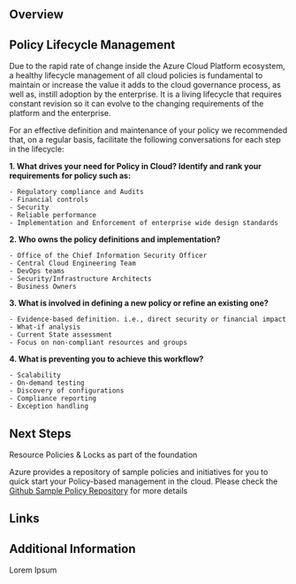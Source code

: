 ## Overview 

## Policy Lifecycle Management 

Due to the rapid rate of change inside the Azure Cloud Platform ecosystem, a healthy lifecycle management of all cloud policies is fundamental to maintain or increase the value it adds to the cloud governance process, as well as, instill adoption by the enterprise. It is a living lifecycle that requires constant revision so it can evolve to the changing requirements of the platform and the enterprise.  

For an effective definition and maintenance of your policy we recommended that, on a regular basis, facilitate the following conversations for each step in the lifecycle: 

**1. What drives your need for Policy in Cloud? Identify and rank your requirements for policy such as:** 

    - Regulatory compliance and Audits 
    - Financial controls 
    - Security  
    - Reliable performance 
    - Implementation and Enforcement of enterprise wide design standards 

**2. Who owns the policy definitions and implementation?** 

    - Office of the Chief Information Security Officer 
    - Central Cloud Engineering Team 
    - DevOps teams 
    - Security/Infrastructure Architects 
    - Business Owners 

**3. What is involved in defining a new policy or refine an existing one?**  

    - Evidence-based definition. i.e., direct security or financial impact 
    - What-if analysis 
    - Current State assessment 
    - Focus on non-compliant resources and groups 

**4. What is preventing you to achieve this workflow?** 

    - Scalability 
    - On-demand testing 
    - Discovery of configurations 
    - Compliance reporting 
    - Exception handling 

 

## Next Steps 

 Resource Policies & Locks as part of the foundation  

Azure provides a repository of sample policies and initiatives for you to quick start your Policy-based management in the cloud. Please check the [Github Sample Policy Repository](https://github.com/Azure/azure-policy) for more details 

 

## Links 

 

## Additional Information 

Lorem Ipsum 
